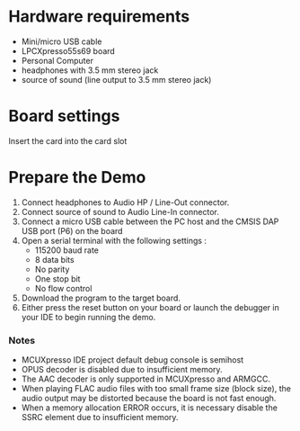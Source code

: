 Hardware requirements
=====================
- Mini/micro USB cable
- LPCXpresso55s69 board
- Personal Computer
- headphones with 3.5 mm stereo jack
- source of sound (line output to 3.5 mm stereo jack)

Board settings
============
Insert the card into the card slot

Prepare the Demo
===============
1. Connect headphones to Audio HP / Line-Out connector.
2. Connect source of sound to Audio Line-In connector.
3. Connect a micro USB cable between the PC host and the CMSIS DAP USB port (P6) on the board
4. Open a serial terminal with the following settings :
    - 115200 baud rate
    - 8 data bits
    - No parity
    - One stop bit
    - No flow control
5. Download the program to the target board.
6. Either press the reset button on your board or launch the debugger in your IDE to begin
   running the demo.

### Notes
- MCUXpresso IDE project default debug console is semihost
- OPUS decoder is disabled due to insufficient memory.
- The AAC decoder is only supported in MCUXpresso and ARMGCC.
- When playing FLAC audio files with too small frame size (block size), the audio output
  may be distorted because the board is not fast enough.
- When a memory allocation ERROR occurs, it is necessary disable the SSRC element due to
  insufficient memory.


